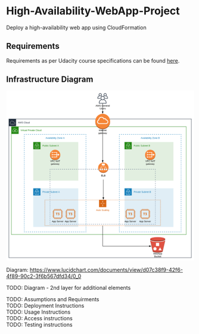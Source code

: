 # High-Availability-WebApp-Project
Deploy a high-availability web app using CloudFormation

## Requirements

Requirements as per Udacity course specifications can be found [here](./documentation/requirements.md).

## Infrastructure Diagram

![Infrastructure Diagram](./documentation/High-Availability-WebApp-Project.svg)

Diagram: https://www.lucidchart.com/documents/view/d07c38f9-42f6-4f89-90c2-3f6b567dfd34/0_0

TODO: Diagram - 2nd layer for additional elements



TODO: Assumptions and Requirments  
TODO: Deployment Instructions  
TODO: Usage Instructions  
TODO: Access instructions  
TODO: Testing instructions
